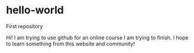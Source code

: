 # hello-world
First repository

Hi! I am trying to use github for an online course I am trying to finish. I hope to learn something from this website and community!
